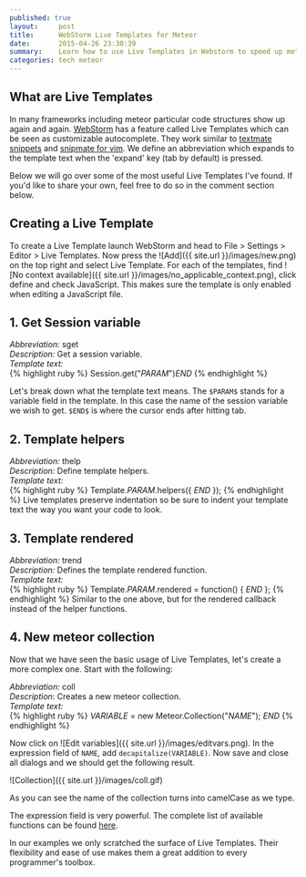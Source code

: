 ```yaml
---
published: true
layout:     post
title:      WebStorm Live Templates for Meteor
date:       2015-04-26 23:30:39
summary:    Learn how to use Live Templates in Webstorm to speed up meteor development.
categories: tech meteor
---
```

## What are Live Templates
 
In many frameworks including meteor particular code structures show up again and again. [WebStorm](https://www.jetbrains.com/webstorm/) has a feature called Live Templates which can be seen as customizable autocomplete. They work similar to [textmate snippets](http://manual.macromates.com/en/snippets) and
[snipmate for vim](https://github.com/msanders/snipmate.vim). We define an abbreviation which expands to the template text when the 'expand' key (tab by default) is pressed.
 
Below we will go over some of the most useful Live Templates I've found. If you'd like to share your own, feel free to do so in the comment section below.
 
## Creating a Live Template
To create a Live Template launch WebStorm and head to File > Settings > Editor > Live Templates. Now press the ![Add]({{ site.url }}/images/new.png) on the top right and select Live Template. For each of the templates, find ![No context available]({{ site.url }}/images/no_applicable_context.png), click define and check JavaScript. This makes sure the template is only enabled when editing a JavaScript file.
 
## 1. Get Session variable
<i>Abbreviation:</i> sget<br/>
<i>Description:</i> Get a session variable.<br/>
<i>Template text:</i><br/>
{% highlight ruby %}
Session.get("$PARAM$")$END$
{% endhighlight %}

Let's break down what the template text means. The `$PARAM$` stands for a variable field in the template. In this case the name of the session variable we wish to get. `$END$` is where the cursor ends after hitting tab.
 
## 2. Template helpers
<i>Abbreviation:</i> thelp<br/>
<i>Description:</i> Define template helpers.<br/>
<i>Template text:</i><br/>
{% highlight ruby %}
Template.$PARAM$.helpers({
    $END$
});
{% endhighlight %}
Live templates preserve indentation so be sure to indent your template text the way you want your code to look.

 
## 3. Template rendered
<i>Abbreviation:</i> trend<br/>
<i>Description:</i> Defines the template rendered function.<br/>
<i>Template text:</i><br/>
{% highlight ruby %}
Template.$PARAM$.rendered = function() {
    $END$
};
{% endhighlight %}
Similar to the one above, but for the rendered callback instead of the helper functions.

## 4. New meteor collection
Now that we have seen the basic usage of Live Templates, let's create a more complex one. Start with the following:<br/>

<i>Abbreviation:</i> coll<br/>
<i>Description</i>: Creates a new meteor collection.<br/>
<i>Template text:</i><br/>
{% highlight ruby %}
$VARIABLE$ = new Meteor.Collection("$NAME$");
$END$
{% endhighlight %}

Now click on ![Edit variables]({{ site.url }}/images/editvars.png). In the expression field of `NAME`, add `decapitalize(VARIABLE)`. Now save and close all dialogs and we should get the following result.<br/>

![Collection]({{ site.url }}/images/coll.gif)

As you can see the name of the collection turns into camelCase as we type.

The expression field is very powerful. The complete list of available functions can be found [here](https://www.jetbrains.com/webstorm/help/live-templates-2.html#d373781e466).

In our examples we only scratched the surface of Live Templates. Their flexibility and ease of use makes them a great addition to every programmer's toolbox.

